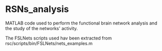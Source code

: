 # RSNs_analysis
MATLAB code used to perform the functional brain network analysis and the study of the networks' activity.

The FSLNets scripts used hav been extracted from rsc/scripts/bin/FSLNets/nets_examples.m
